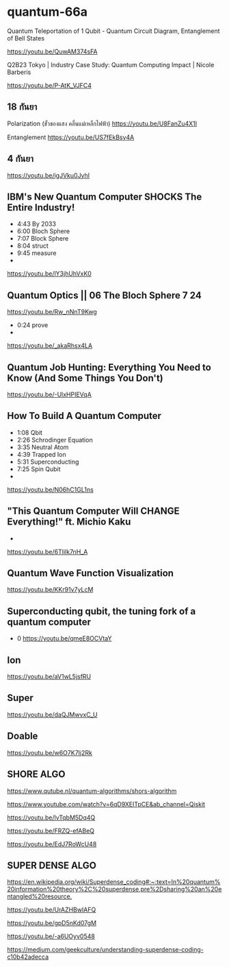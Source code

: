 # quantum-66a

Quantum Teleportation of 1 Qubit - Quantum Circuit Diagram, Entanglement of Bell States

<https://youtu.be/QuwAM374sFA>

Q2B23 Tokyo | Industry Case Study: Quantum Computing Impact | Nicole Barberis

<https://youtu.be/P-AtK_VJFC4>

## 18 กันยา
Polarization (ขั้วของแสง คลื่นแม่เหล็กไฟฟ้า)
<https://youtu.be/U8FanZu4X1I>

Entanglement
<https://youtu.be/US7fEkBsy4A>

## 4 กันยา
<https://youtu.be/igJVku0JyhI>

## IBM's New Quantum Computer SHOCKS The Entire Industry!
- 4:43 By 2033
- 6:00 Bloch Sphere
- 7:07 Block Sphere
- 8:04 struct
- 9:45 measure
- 
<https://youtu.be/lY3jhUhVxK0>

## Quantum Optics || 06 The Bloch Sphere 7 24
<https://youtu.be/Rw_nNnT9Kwg>
- 0:24 prove
- 
<https://youtu.be/_akaRhsx4LA>

## Quantum Job Hunting: Everything You Need to Know (And Some Things You Don't)
<https://youtu.be/-UlxHPIEVqA>


## How To Build A Quantum Computer
- 1:08 Qbit
- 2:26 Schrodinger Equation
- 3:35 Neutral Atom
- 4:39 Trapped Ion
- 5:31 Superconducting
- 7:25 Spin Qubit
- 
<https://youtu.be/N06hC1GL1ns>


## "This Quantum Computer Will CHANGE Everything!" ft. Michio Kaku
- 
<https://youtu.be/6TIilk7nH_A>

## Quantum Wave Function Visualization

<https://youtu.be/KKr91v7yLcM>

## Superconducting qubit, the tuning fork of a quantum computer
- 0
<https://youtu.be/qmeE8OCVtaY>

## Ion
<https://youtu.be/aV1wL5jsfRU>

## Super
<https://youtu.be/daQJMwvxC_U>

## Doable
<https://youtu.be/w6O7K7Ij2Rk>

## SHORE ALGO

<https://www.qutube.nl/quantum-algorithms/shors-algorithm>

<https://www.youtube.com/watch?v=6qD9XElTpCE&ab_channel=Qiskit>

<https://youtu.be/lvTqbM5Dq4Q>

<https://youtu.be/FRZQ-efABeQ>

<https://youtu.be/EdJ7RoWcU48>

## SUPER DENSE ALGO

<https://en.wikipedia.org/wiki/Superdense_coding#:~:text=In%20quantum%20information%20theory%2C%20superdense,pre%2Dsharing%20an%20entangled%20resource.>

<https://youtu.be/UrAZHBwIAFQ>

<https://youtu.be/gpD5nKd07gM>

<https://youtu.be/-a6UOyv0548>

<https://medium.com/geekculture/understanding-superdense-coding-c10b42adecca>
